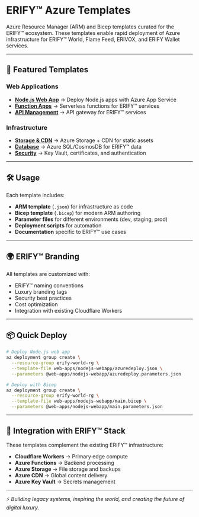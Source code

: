 # ERIFY™ Azure Templates

Azure Resource Manager (ARM) and Bicep templates curated for the ERIFY™ ecosystem. These templates enable rapid deployment of Azure infrastructure for ERIFY™ World, Flame Feed, ERIVOX, and ERIFY Wallet services.

---

## 🚀 Featured Templates

### Web Applications
- **[Node.js Web App](./web-apps/nodejs-webapp/)** → Deploy Node.js apps with Azure App Service
- **[Function Apps](./functions/erify-functions/)** → Serverless functions for ERIFY™ services
- **[API Management](./api-management/erify-api/)** → API gateway for ERIFY™ services

### Infrastructure
- **[Storage & CDN](./storage/erify-storage/)** → Azure Storage + CDN for static assets
- **[Database](./database/erify-db/)** → Azure SQL/CosmosDB for ERIFY™ data
- **[Security](./security/erify-security/)** → Key Vault, certificates, and authentication

---

## 🛠 Usage

Each template includes:
- **ARM template** (`.json`) for infrastructure as code
- **Bicep template** (`.bicep`) for modern ARM authoring
- **Parameter files** for different environments (dev, staging, prod)
- **Deployment scripts** for automation
- **Documentation** specific to ERIFY™ use cases

---

## 🌍 ERIFY™ Branding

All templates are customized with:
- ERIFY™ naming conventions
- Luxury branding tags
- Security best practices
- Cost optimization
- Integration with existing Cloudflare Workers

---

## 📦 Quick Deploy

```bash
# Deploy Node.js web app
az deployment group create \
  --resource-group erify-world-rg \
  --template-file web-apps/nodejs-webapp/azuredeploy.json \
  --parameters @web-apps/nodejs-webapp/azuredeploy.parameters.json

# Deploy with Bicep
az deployment group create \
  --resource-group erify-world-rg \
  --template-file web-apps/nodejs-webapp/main.bicep \
  --parameters @web-apps/nodejs-webapp/main.parameters.json
```

---

## 🔗 Integration with ERIFY™ Stack

These templates complement the existing ERIFY™ infrastructure:
- **Cloudflare Workers** → Primary edge compute
- **Azure Functions** → Backend processing
- **Azure Storage** → File storage and backups
- **Azure CDN** → Global content delivery
- **Azure Key Vault** → Secrets management

---

⚡ *Building legacy systems, inspiring the world, and creating the future of digital luxury.*